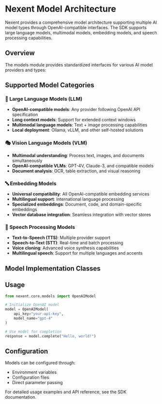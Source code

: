 # Nexent Model Architecture

Nexent provides a comprehensive model architecture supporting multiple AI model types through OpenAI-compatible interfaces. The SDK supports large language models, multimodal models, embedding models, and speech processing capabilities.

## Overview

The models module provides standardized interfaces for various AI model providers and types:

## Supported Model Categories

### 🤖 Large Language Models (LLM)
- **OpenAI-compatible models**: Any provider following OpenAI API specification
- **Long context models**: Support for extended context windows
- **Multimodal language models**: Text + image processing capabilities
- **Local deployment**: Ollama, vLLM, and other self-hosted solutions

### 🎭 Vision Language Models (VLM)
- **Multimodal understanding**: Process text, images, and documents simultaneously
- **OpenAI-compatible VLMs**: GPT-4V, Claude-3, and compatible models
- **Document analysis**: OCR, table extraction, and visual reasoning

### 🔤 Embedding Models
- **Universal compatibility**: All OpenAI-compatible embedding services
- **Multilingual support**: International language processing
- **Specialized embeddings**: Document, code, and domain-specific embeddings
- **Vector database integration**: Seamless integration with vector stores

### 🎤 Speech Processing Models
- **Text-to-Speech (TTS)**: Multiple provider support
- **Speech-to-Text (STT)**: Real-time and batch processing
- **Voice cloning**: Advanced voice synthesis capabilities
- **Multilingual speech**: Support for multiple languages and accents

## Model Implementation Classes

## Usage

```python
from nexent.core.models import OpenAIModel

# Initialize OpenAI model
model = OpenAIModel(
    api_key="your-api-key",
    model_name="gpt-4"
)

# Use model for completion
response = model.complete("Hello, world!")
```

## Configuration

Models can be configured through:
- Environment variables
- Configuration files
- Direct parameter passing

For detailed usage examples and API reference, see the SDK documentation.